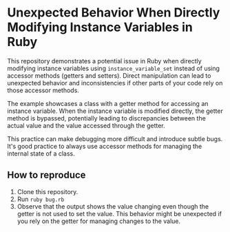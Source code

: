 # Unexpected Behavior When Directly Modifying Instance Variables in Ruby

This repository demonstrates a potential issue in Ruby when directly modifying instance variables using `instance_variable_set` instead of using accessor methods (getters and setters).  Direct manipulation can lead to unexpected behavior and inconsistencies if other parts of your code rely on those accessor methods.

The example showcases a class with a getter method for accessing an instance variable. When the instance variable is modified directly, the getter method is bypassed, potentially leading to discrepancies between the actual value and the value accessed through the getter.

This practice can make debugging more difficult and introduce subtle bugs. It's good practice to always use accessor methods for managing the internal state of a class.

## How to reproduce

1. Clone this repository.
2. Run `ruby bug.rb`
3. Observe that the output shows the value changing even though the getter is not used to set the value. This behavior might be unexpected if you rely on the getter for managing changes to the value.